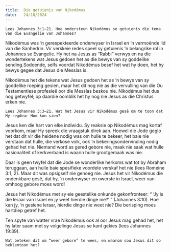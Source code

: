 ```yaml
---
title:  Die getuienis van Nikodémus
date:   24/10/2024
---
```


`Lees Johannes 3:1–21. Hoe ondersteun Nikodémus se getuienis die tema van die Evangelie van Johannes?`

Nikodémus was ‘n gerespekteerde onderwyser in Israel en ‘n vermoënde lid van die Sanhedrin. Vir verskeie redes speel sy getuienis ‘n belangrike rol in Johannes se Evangelie. Hy het na Jesus as “Rabbi” verwys en na die wondertekens wat Jesus gedoen het as die bewys van sy goddelike sending.Sodoende, selfs voordat Nikodémus besef het wat hy doen, het hy bewys gegee dat Jesus die Messías is.

Nikodémus het die tekens wat Jesus gedoen het as ‘n bewys van sy goddelike roeping gesien, maar het dit nog nie as die vervulling van die Ou Testamentiese profesieë oor die Messías beskou nie. Nikodémus het dus nog getwyfel; op daardie oomblik het hy nog nie Jesus as die Christus erken nie.

`Lees Johannes 3:3–21. Wat het Jesus vir Nikodémus gesê om te toon dat Hy regdeur Hom kon sien?`

Jesus ken die hart van elke indiwidu. Sy reaksie op Nikodémus mag kortaf voorkom, maar Hy spreek die vraagstuk direk aan. Hoewel die Jode geglo het dat dit vir die heidene nodig was om hulle te bekeer, het baie nie verstaan dat hulle, die verkose volk, ook ‘n bekeringsondervinding nodig gehad het nie. Niemand word as gered gebore nie, maak nie saak wat hulle nasionaliteit of kerkverband is waarin hulle grootgemaak was nie.

Daar is geen twyfel dat die Jode se wonderlike herkoms wat tot by Abraham teruggaan, aan hulle baie spesifieke voordele verskaf het nie (lees Romeine 3:1, 2). Maar dit was opsigself nie genoeg nie. Jesus het vir Nikodémus die ondenkbare gesê, dat hy, ‘n onderwyser en owerste in Israel, weer van omhoog gebore moes word!

Jesus het Nikodémus met sy eie geestelike onkunde gekonfronteer: “ ‘Jy is die leraar van Israel en jy weet hierdie dinge nie?’ ” (Johannes 3:10). Hoe kan jy, ‘n gesiene leraar, hierdie dinge nie weet nie? Die berisping moes hartdiep getref het.

Ten spyte van watter vrae Nikodémus ook al oor Jesus mag gehad het, het hy later saam met sy volgelinge Jesus se kant gekies (lees Johannes 19:39).

`Wat beteken dit om “weer gebore” te wees, en waarom sou Jesus dit so beklemtoon het?`